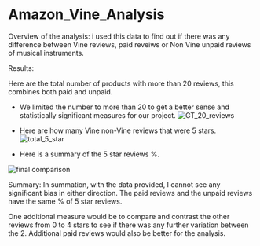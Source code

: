 # Amazon_Vine_Analysis

Overview of the analysis: i used this data to find out if there was any difference between Vine reviews, paid reveiws or Non Vine unpaid reviews of musical instruments.

Results: 

Here are the total number of products with more than 20 reviews, this combines both paid and unpaid.
* We limited the number to more than 20 to get a better sense and statistically significant measures for our project.
![GT_20_reviews](https://user-images.githubusercontent.com/91210001/149638692-f4552516-d9f7-4777-a2a6-21aae93574ca.PNG)

* Here are how many Vine non-Vine reviews that were 5 stars.
![total_5_star](https://user-images.githubusercontent.com/91210001/149638813-6ccbf1a8-9633-42b2-8899-77ee710a034f.PNG)

* Here is a summary of the 5 star reviews %.

![final comparison](https://user-images.githubusercontent.com/91210001/149638893-b7f26b3d-1862-40dd-be1e-8b149ab2d4ac.PNG)

Summary: In summation, with the data provided, I cannot see any significant bias in either direction. The paid reviews and the unpaid reviews have the same % of 5 star reviews.

One additional measure would be to compare and contrast the other reviews from 0 to 4 stars to see if there was any further variation between the 2.  Additional paid reviews would also be better for the analysis.
